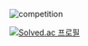 
![competition](https://road-to-kaggle-grandmaster.vercel.app/api/badges/ASPrime/competition/light)

[![Solved.ac
프로필](http://mazassumnida.wtf/api/v2/generate_badge?boj=kyw6541)](https://solved.ac/kyw6541)

